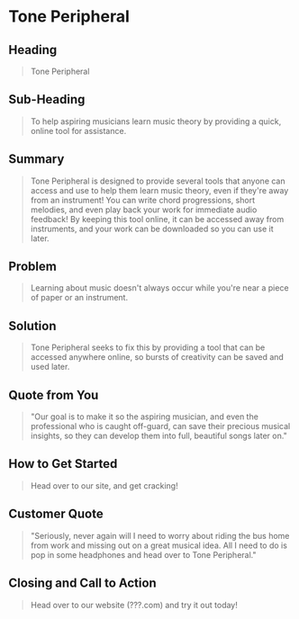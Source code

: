 # Tone Peripheral #

<!-- 
> This material was originally posted [here](http://www.quora.com/What-is-Amazons-approach-to-product-development-and-product-management). It is reproduced here for posterities sake.

There is an approach called "working backwards" that is widely used at Amazon. They work backwards from the customer, rather than starting with an idea for a product and trying to bolt customers onto it. While working backwards can be applied to any specific product decision, using this approach is especially important when developing new products or features.

For new initiatives a product manager typically starts by writing an internal press release announcing the finished product. The target audience for the press release is the new/updated product's customers, which can be retail customers or internal users of a tool or technology. Internal press releases are centered around the customer problem, how current solutions (internal or external) fail, and how the new product will blow away existing solutions.

If the benefits listed don't sound very interesting or exciting to customers, then perhaps they're not (and shouldn't be built). Instead, the product manager should keep iterating on the press release until they've come up with benefits that actually sound like benefits. Iterating on a press release is a lot less expensive than iterating on the product itself (and quicker!).

If the press release is more than a page and a half, it is probably too long. Keep it simple. 3-4 sentences for most paragraphs. Cut out the fat. Don't make it into a spec. You can accompany the press release with a FAQ that answers all of the other business or execution questions so the press release can stay focused on what the customer gets. My rule of thumb is that if the press release is hard to write, then the product is probably going to suck. Keep working at it until the outline for each paragraph flows. 

Oh, and I also like to write press-releases in what I call "Oprah-speak" for mainstream consumer products. Imagine you're sitting on Oprah's couch and have just explained the product to her, and then you listen as she explains it to her audience. That's "Oprah-speak", not "Geek-speak".

Once the project moves into development, the press release can be used as a touchstone; a guiding light. The product team can ask themselves, "Are we building what is in the press release?" If they find they're spending time building things that aren't in the press release (overbuilding), they need to ask themselves why. This keeps product development focused on achieving the customer benefits and not building extraneous stuff that takes longer to build, takes resources to maintain, and doesn't provide real customer benefit (at least not enough to warrant inclusion in the press release).
 -->
 
## Heading ##
  > Tone Peripheral

## Sub-Heading ##
  > To help aspiring musicians learn music theory by providing a quick, online tool for assistance.

## Summary ##
  > Tone Peripheral is designed to provide several tools that anyone can access and use to help them learn music theory, even if they're away from an instrument! You can write chord progressions, short melodies, and even play back your work for immediate audio feedback! By keeping this tool online, it can be accessed away from instruments, and your work can be downloaded so you can use it later.

## Problem ##
  > Learning about music doesn't always occur while you're near a piece of paper or an instrument.

## Solution ##
  > Tone Peripheral seeks to fix this by providing a tool that can be accessed anywhere online, so bursts of creativity can be saved and used later.

## Quote from You ##
  > "Our goal is to make it so the aspiring musician, and even the professional who is caught off-guard, can save their precious musical insights, so they can develop them into full, beautiful songs later on."

## How to Get Started ##
  > Head over to our site, and get cracking!

## Customer Quote ##
  > "Seriously, never again will I need to worry about riding the bus home from work and missing out on a great musical idea. All I need to do is pop in some headphones and head over to Tone Peripheral."

## Closing and Call to Action ##
  > Head over to our website (???.com) and try it out today!
